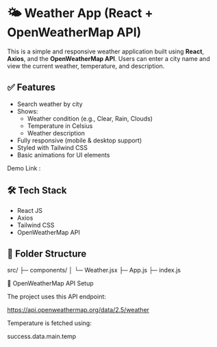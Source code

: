 # 🌤 Weather App (React + OpenWeatherMap API)

This is a simple and responsive weather application built using **React**, **Axios**, and the **OpenWeatherMap API**. Users can enter a city name and view the current weather, temperature, and description.

## ✅ Features

- Search weather by city
- Shows:
  - Weather condition (e.g., Clear, Rain, Clouds)
  - Temperature in Celsius
  - Weather description
- Fully responsive (mobile & desktop support)
- Styled with Tailwind CSS
- Basic animations for UI elements

Demo Link : 

## 🛠️ Tech Stack

- React JS  
- Axios  
- Tailwind CSS  
- OpenWeatherMap API

## 📁 Folder Structure
src/
├─ components/
│ └─ Weather.jsx
├─ App.js
├─ index.js

🔑 OpenWeatherMap API Setup

The project uses this API endpoint:

https://api.openweathermap.org/data/2.5/weather


Temperature is fetched using:

success.data.main.temp
